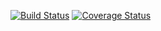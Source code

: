 [![Build Status](https://travis-ci.com/dlima78/clean-react-js.svg?branch=master)](https://travis-ci.com/dlima78/clean-react-js)
[![Coverage Status](https://coveralls.io/repos/github/dlima78/clean-react-js/badge.svg?branch=master)](https://coveralls.io/github/dlima78/clean-react-js?branch=master)
